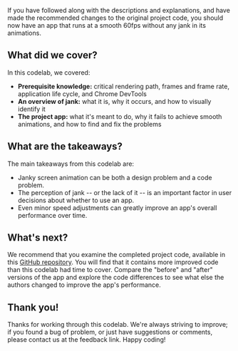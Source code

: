 


If you have followed along with the descriptions and explanations, and have made the recommended changes to the original project code, you should now have an app that runs at a smooth 60fps without any jank in its animations.

## What did we cover?

In this codelab, we covered:

* **Prerequisite knowledge:** critical rendering path, frames and frame rate, application life cycle, and Chrome DevTools
* **An overview of jank:** what it is, why it occurs, and how to visually identify it
* **The project app:** what it's meant to do, why it fails to achieve smooth animations, and how to find and fix the problems

## What are the takeaways?

The main takeaways from this codelab are:

* Janky screen animation can be both a design problem and a code problem.
* The perception of jank -- or the lack of it -- is an important factor in user decisions about whether to use an app.
* Even minor speed adjustments can greatly improve an app's overall performance over time.

## What's next?

We recommend that you examine the completed project code, available in this [GitHub repository](https://github.com/udacity/news-aggregator/tree/solution). You will find that it contains more improved code than this codelab had time to cover. Compare the "before" and "after" versions of the app and explore the code differences to see what else the authors changed to improve the app's performance.

## Thank you!

Thanks for working through this codelab. We're always striving to improve; if you found a bug of problem, or just have suggestions or comments, please contact us at the feedback link. Happy coding!



